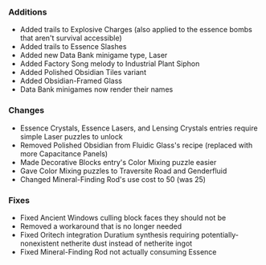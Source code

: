 ### Additions
- Added trails to Explosive Charges (also applied to the essence bombs that aren't survival accessible)
- Added trails to Essence Slashes
- Added new Data Bank minigame type, Laser
- Added Factory Song melody to Industrial Plant Siphon
- Added Polished Obsidian Tiles variant
- Added Obsidian-Framed Glass
- Data Bank minigames now render their names

### Changes
- Essence Crystals, Essence Lasers, and Lensing Crystals entries require simple Laser puzzles to unlock
- Removed Polished Obsidian from Fluidic Glass's recipe (replaced with more Capacitance Panels)
- Made Decorative Blocks entry's Color Mixing puzzle easier
- Gave Color Mixing puzzles to Traversite Road and Genderfluid
- Changed Mineral-Finding Rod's use cost to 50 (was 25)

### Fixes
- Fixed Ancient Windows culling block faces they should not be
- Removed a workaround that is no longer needed
- Fixed Oritech integration Duratium synthesis requiring potentially-nonexistent netherite dust instead of netherite ingot
- Fixed Mineral-Finding Rod not actually consuming Essence
